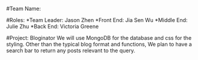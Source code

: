 #Team Name: 

#Roles:
*Team Leader: Jason Zhen
*Front End: Jia Sen Wu
*Middle End: Julie Zhu
*Back End: Victoria Greene

#Project: Bloginator
We will use MongoDB for the database and css for the styling. Other than the typical blog format and functions, We plan to have a search bar to return any posts relevant to the query. 
